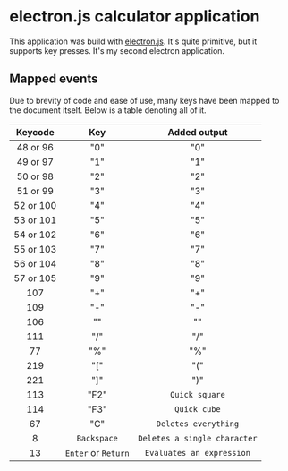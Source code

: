 # electron.js calculator application

This application was build with [electron.js](https://electronjs.org/).
It's quite primitive, but it supports key presses.
It's my second electron application.

## Mapped events

Due to brevity of code and ease of use, many keys have been mapped to the document itself.
Below is a table denoting all of it.

|  Keycode  |         Key         |         Added output         |
| :-------: | :-----------------: | :--------------------------: |
| 48 or 96  |         "0"         |             "0"              |
| 49 or 97  |         "1"         |             "1"              |
| 50 or 98  |         "2"         |             "2"              |
| 51 or 99  |         "3"         |             "3"              |
| 52 or 100 |         "4"         |             "4"              |
| 53 or 101 |         "5"         |             "5"              |
| 54 or 102 |         "6"         |             "6"              |
| 55 or 103 |         "7"         |             "7"              |
| 56 or 104 |         "8"         |             "8"              |
| 57 or 105 |         "9"         |             "9"              |
|    107    |         "+"         |             "+"              |
|    109    |         "-"         |             "-"              |
|    106    |         "\"         |             "\"              |
|    111    |         "/"         |             "/"              |
|    77     |         "%"         |             "%"              |
|    219    |         "["         |             "("              |
|    221    |         "]"         |             ")"              |
|    113    |        "F2"         |        `Quick square`        |
|    114    |        "F3"         |         `Quick cube`         |
|    67     |         "C"         |     `Deletes everything`     |
|     8     |     `Backspace`     | `Deletes a single character` |
|    13     | `Enter` or `Return` |  `Evaluates an expression`   |
